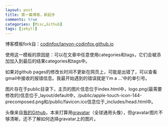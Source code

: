 ```yaml
---
layout: post
title: 第一篇博客，新起步
comments: true
categories: [Misc,Github]
tags: [jekyll]
---
```


博客模板fork自：[codinfox/lanyon-codinfox.github.io](https://github.com/codinfox/lanyon-codinfox.github.io)

使用这一模板的原因是：可以在文章中任意使用categories和tags，它们会被添加加入到最后的结果categories和tags中。

如果对github pages的修改长时间不更新在网页上，可能是出错了，可以查看gmail中接收的报错信息。我最开始遇到的错误就是'I'm a ...'中的单引号。

图片存在于public目录下，主页的图片信息位于index.html中，logo.png(最需要修改的)信息位于_layout/default中，/public/apple-touch-icon-144-precomposed.png和/public/favicon.ico信息位于_includes/head.html中。

头像来自[我的Github](https://github.com/JaminJiang/)，本来打算用[gravatar](https://en.gravatar.com/jaminjiang)（全球通用头像），但gravatar图片不够清晰，还不了解如何选择gravatar上的图片。
